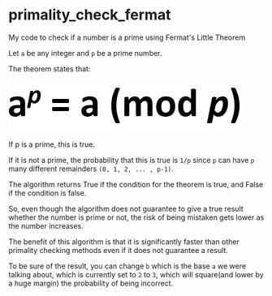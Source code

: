 # primality_check_fermat
My code to check if a number is a prime using Fermat's Little Theorem

Let `a` be any integer and `p` be a prime number.

The theorem states that:

![This is an image](Untitled.png)

If p is a prime, this is true.

If it is not a prime, the probability that this is true is `1/p` since `p` can have `p` many different remainders `(0, 1, 2, ... , p-1)`.

The algorithm returns True if the condition for the theorem is true, and False if the condition is false.

So, even though the algorithm does not guarantee to give a true result whether the number is prime or not, the risk of being mistaken gets lower as the number increases. 

The benefit of this algorithm is that it is significantly faster than other primality checking methods even if it does not guarantee a result.

To be sure of the result, you can change `b` which is the base `a` we were talking about, which is currently set to `2` to `3`, which will square(and lower by a huge margin) the probability of being incorrect.
